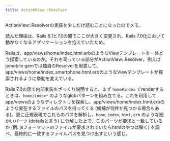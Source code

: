 ```yaml
---
title: ActionView::Resolver
---
```


ActionView::Resolverの実装を少しだけ読むことになったのでメモ。

読んだ理由は、Rails 6.1と7.0の間でここが大きく変更され、Rails 7.0化において動かなくなるアプリケーションを抱えていたため。

Railsは、app/views/home/index.html.erbのようなViewテンプレートを一体どう探索しているのか。それを司っている部分がActionView::Resolver。例えばjpmobile gemでは独自のResolverを用意して、app/views/home/index_smartphone.html.erbのようなViewテンプレートが探索されるように挙動を変えている。

Rails 7.0の話で内部実装をざっくり説明すると、まず `home#index` でrenderするときは、`home/index*` のようなglobパターンを組み立てる。これを利用してapp/viewsのようなディレクトリを探索し、app/views/home/index.html.erbのような実在するファイルのパスを持ってくる (候補が何件か見つかる場合もある)。更に正規表現でこれらのパスを解析し、`home`, `index`, `html`, `erb` のような細かいパーツ (detailsと言う) に分解した上で、このパーツが要求と一致しているか (例: jsフォーマットのファイルが要求されていたらhtmlのやつは弾く) を調べ、最終的に一致するファイルパスを見つけ出すという感じ。
